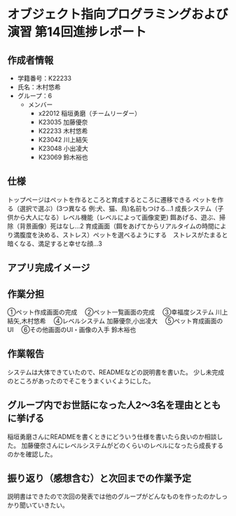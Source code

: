 # オブジェクト指向プログラミングおよび演習 第14回進捗レポート

## 作成者情報

- 学籍番号：K22233
- 氏名：木村悠希
- グループ：6
  - メンバー
    - x22012 稲垣勇磨（チームリーダー）
    - K23035 加藤優奈
    - K22233 木村悠希
    - K23042 川上結矢
    - K23048 小出凌大
    - K23069 鈴木裕也

## 仕様
トップページはペットを作るところと育成するところに遷移できる 
ペットを作る（選択で選ぶ）(3つ異なる 例:犬、猫、鳥)名前もつける...1 
成長システム（子供から大人になる）レベル機能（レベルによって画像変更) 
餌あげる、遊ぶ、掃除（背景画像）死はなし...2 
育成画面（餌をあげてからリアルタイムの時間により満腹度を決める、ストレス）ペットを選べるようにする　ストレスがたまると暗くなる、満足すると幸せな顔...3 

## アプリ完成イメージ

## 作業分担
①ペット作成画面の完成
　②ペット一覧画面の完成
　③幸福度システム  川上結矢,木村悠希
　④レベルシステム  加藤優奈,小出凌大
　⑤ペット育成画面のUI
　⑥その他画面のUI・画像の入手  鈴木裕也

## 作業報告
システムは大体できていたので、READMEなどの説明書を書いた。
少し未完成のところがあったのでそこをうまくいくようにした。

## グループ内でお世話になった人2〜3名を理由とともに挙げる
稲垣勇磨さんにREADMEを書くときにどういう仕様を書いたら良いのか相談した。
加藤優奈さんにレベルシステムがどのくらいのレベルになったら成長するのかを確認した。

## 振り返り（感想含む）と次回までの作業予定
説明書はできたので次回の発表では他のグループがどんなものを作ったのかしっかり聞いていきたい。